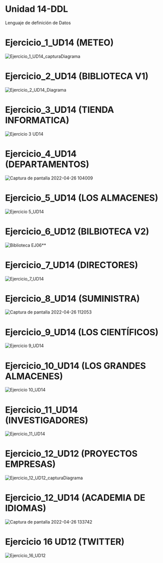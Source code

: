 # Unidad 14-DDL
Lenguaje de definición de Datos

# Ejercicio_1_UD14 (METEO)

![Ejercicio_1_UD14_capturaDiagrama](https://user-images.githubusercontent.com/67373492/165587398-9a8f8520-96ce-4d03-ad37-90fa84d575a8.PNG)

# Ejercicio_2_UD14 (BIBLIOTECA V1)

![Ejercicio_2_UD14_Diagrama](https://user-images.githubusercontent.com/67373492/165587302-9ef9e259-a58a-4a76-9c47-7a3ed6038ebb.PNG)

# Ejercicio_3_UD14 (TIENDA INFORMATICA)
 
![Ejercicio 3 UD14](https://user-images.githubusercontent.com/47026018/165484438-e93704d7-a984-4608-8cca-368b9ba75f37.PNG)

# Ejercicio_4_UD14 (DEPARTAMENTOS)

![Captura de pantalla 2022-04-26 104009](https://user-images.githubusercontent.com/97692045/165301064-c38a3754-1cfc-4ff0-bc65-cccea4c875b1.jpg)

# Ejercicio_5_UD14 (LOS ALMACENES)

![Ejercicio 5_UD14](https://user-images.githubusercontent.com/103039385/165475472-63caa969-2c74-4500-a81c-6c58c221ab94.PNG)

# Ejercicio_6_UD12 (BILBIOTECA V2)

![Biblioteca EJ06](https://user-images.githubusercontent.com/97692045/165299585-3de56ce0-2347-4bf5-860c-22702c29ab43.jpg)**

# Ejercicio_7_UD14 (DIRECTORES)

![Ejercicio_7_UD14](https://user-images.githubusercontent.com/47026018/165494738-ae99292e-bc81-4037-93fb-afa493f0d61a.PNG)

# Ejercicio_8_UD14 (SUMINISTRA)

![Captura de pantalla 2022-04-26 112053](https://user-images.githubusercontent.com/97692045/165300715-282b3d73-9997-472d-b65c-cc3ad8d9aa9b.jpg)

# Ejercicio_9_UD14 (LOS CIENTÍFICOS)

![Ejercicio 9_UD14](https://user-images.githubusercontent.com/103039385/165475668-c73a7dfd-b2ea-4291-a8d1-aa1481f1ace9.PNG)

# Ejercicio_10_UD14 (LOS GRANDES ALMACENES)

![Ejercicio 10_UD14](https://user-images.githubusercontent.com/103039385/165475755-37d52416-e63d-46b8-bba0-f2c4cbe049f5.PNG)

# Ejercicio_11_UD14 (INVESTIGADORES)

![Ejercicio_11_UD14](https://user-images.githubusercontent.com/47026018/165510386-d60e866e-557f-4502-aadb-413a1793efb2.PNG)

# Ejercicio_12_UD12 (PROYECTOS EMPRESAS)

![Ejercicio_12_UD12_capturaDiagrama](https://user-images.githubusercontent.com/67373492/165554157-e406d05b-f4ec-404f-9201-1cec60856297.PNG)

# Ejercicio_12_UD14 (ACADEMIA DE IDIOMAS)

![Captura de pantalla 2022-04-26 133742](https://user-images.githubusercontent.com/97692045/165300783-38cc38c9-da09-4837-8a90-028582c4f1f3.jpg)

# Ejercicio 16 UD12 (TWITTER)

![Ejercicio_16_UD12](https://user-images.githubusercontent.com/47026018/165511541-2e6b7a89-2b40-4522-9b18-a13230d0a81c.PNG)
